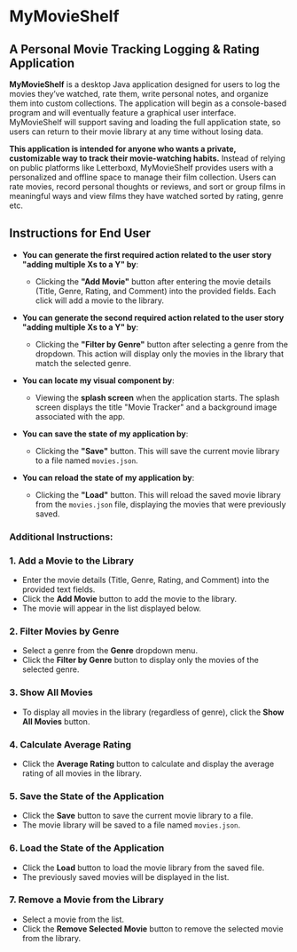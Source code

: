 # MyMovieShelf  
## A Personal Movie Tracking Logging & Rating Application


**MyMovieShelf** is a desktop Java application designed for users to log the movies they’ve watched, rate them, write personal notes, and organize them into custom collections. The application will begin as a console-based program and will eventually feature a graphical user interface. MyMovieShelf will support saving and loading the full application state, so users can return to their movie library at any time without losing data.

**This application is intended for anyone who wants a private, customizable way to track their movie-watching habits.** Instead of relying on public platforms like Letterboxd, MyMovieShelf provides users with a personalized and offline space to manage their film collection. Users can rate movies, record personal thoughts or reviews, and sort or group films in meaningful ways and view films they have watched sorted by rating, genre etc.

## Instructions for End User

- **You can generate the first required action related to the user story "adding multiple Xs to a Y" by**:
  - Clicking the **"Add Movie"** button after entering the movie details (Title, Genre, Rating, and Comment) into the provided fields. Each click will add a movie to the library.

- **You can generate the second required action related to the user story "adding multiple Xs to a Y" by**:
  - Clicking the **"Filter by Genre"** button after selecting a genre from the dropdown. This action will display only the movies in the library that match the selected genre.

- **You can locate my visual component by**:
  - Viewing the **splash screen** when the application starts. The splash screen displays the title "Movie Tracker" and a background image associated with the app.

- **You can save the state of my application by**:
  - Clicking the **"Save"** button. This will save the current movie library to a file named `movies.json`.

- **You can reload the state of my application by**:
  - Clicking the **"Load"** button. This will reload the saved movie library from the `movies.json` file, displaying the movies that were previously saved.

### Additional Instructions:

### 1. Add a Movie to the Library
- Enter the movie details (Title, Genre, Rating, and Comment) into the provided text fields.
- Click the **Add Movie** button to add the movie to the library.
- The movie will appear in the list displayed below.

### 2. Filter Movies by Genre
- Select a genre from the **Genre** dropdown menu.
- Click the **Filter by Genre** button to display only the movies of the selected genre.

### 3. Show All Movies
- To display all movies in the library (regardless of genre), click the **Show All Movies** button.

### 4. Calculate Average Rating
- Click the **Average Rating** button to calculate and display the average rating of all movies in the library.

### 5. Save the State of the Application
- Click the **Save** button to save the current movie library to a file.
- The movie library will be saved to a file named `movies.json`.

### 6. Load the State of the Application
- Click the **Load** button to load the movie library from the saved file.
- The previously saved movies will be displayed in the list.

### 7. Remove a Movie from the Library
- Select a movie from the list.
- Click the **Remove Selected Movie** button to remove the selected movie from the library.

